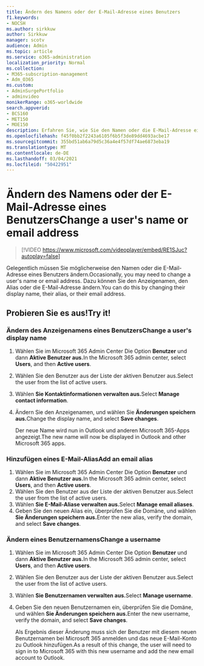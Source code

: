 ```yaml
---
title: Ändern des Namens oder der E-Mail-Adresse eines Benutzers
f1.keywords:
- NOCSH
ms.author: sirkkuw
author: Sirkkuw
manager: scotv
audience: Admin
ms.topic: article
ms.service: o365-administration
localization_priority: Normal
ms.collection:
- M365-subscription-management
- Adm_O365
ms.custom:
- AdminSurgePortfolio
- adminvideo
monikerRange: o365-worldwide
search.appverid:
- BCS160
- MET150
- MOE150
description: Erfahren Sie, wie Sie den Namen oder die E-Mail-Adresse eines Benutzers ändern.
ms.openlocfilehash: f45f0bb2f2243a6105f6b5f3de89dd4693acbe17
ms.sourcegitcommit: 355bd51ab6a79d5c36a4e4f57df74ae6873eba19
ms.translationtype: MT
ms.contentlocale: de-DE
ms.lasthandoff: 03/04/2021
ms.locfileid: "50422951"
---
```

# <a name="change-a-users-name-or-email-address"></a><span data-ttu-id="bc44d-103">Ändern des Namens oder der E-Mail-Adresse eines Benutzers</span><span class="sxs-lookup"><span data-stu-id="bc44d-103">Change a user's name or email address</span></span>

> [!VIDEO https://www.microsoft.com/videoplayer/embed/RE1SJuc?autoplay=false]

<span data-ttu-id="bc44d-104">Gelegentlich müssen Sie möglicherweise den Namen oder die E-Mail-Adresse eines Benutzers ändern.</span><span class="sxs-lookup"><span data-stu-id="bc44d-104">Occasionally, you may need to change a user's name or email address.</span></span> <span data-ttu-id="bc44d-105">Dazu können Sie den Anzeigenamen, den Alias oder die E-Mail-Adresse ändern.</span><span class="sxs-lookup"><span data-stu-id="bc44d-105">You can do this by changing their display name, their alias, or their email address.</span></span> 

## <a name="try-it"></a><span data-ttu-id="bc44d-106">Probieren Sie es aus!</span><span class="sxs-lookup"><span data-stu-id="bc44d-106">Try it!</span></span>

### <a name="change-a-users-display-name"></a><span data-ttu-id="bc44d-107">Ändern des Anzeigenamens eines Benutzers</span><span class="sxs-lookup"><span data-stu-id="bc44d-107">Change a user's display name</span></span>

1. <span data-ttu-id="bc44d-108">Wählen Sie im Microsoft 365 Admin Center Die Option **Benutzer** und dann **Aktive Benutzer aus.**</span><span class="sxs-lookup"><span data-stu-id="bc44d-108">In the Microsoft 365 admin center, select **Users**, and then **Active users**.</span></span>
1. <span data-ttu-id="bc44d-109">Wählen Sie den Benutzer aus der Liste der aktiven Benutzer aus.</span><span class="sxs-lookup"><span data-stu-id="bc44d-109">Select the user from the list of active users.</span></span>
1. <span data-ttu-id="bc44d-110">Wählen **Sie Kontaktinformationen verwalten aus.**</span><span class="sxs-lookup"><span data-stu-id="bc44d-110">Select **Manage contact information**.</span></span>
1. <span data-ttu-id="bc44d-111">Ändern Sie den Anzeigenamen, und wählen Sie **Änderungen speichern aus.**</span><span class="sxs-lookup"><span data-stu-id="bc44d-111">Change the display name, and select **Save changes**.</span></span>

    <span data-ttu-id="bc44d-112">Der neue Name wird nun in Outlook und anderen Microsoft 365-Apps angezeigt.</span><span class="sxs-lookup"><span data-stu-id="bc44d-112">The new name will now be displayed in Outlook and other Microsoft 365 apps.</span></span>

### <a name="add-an-email-alias"></a><span data-ttu-id="bc44d-113">Hinzufügen eines E-Mail-Alias</span><span class="sxs-lookup"><span data-stu-id="bc44d-113">Add an email alias</span></span>

1. <span data-ttu-id="bc44d-114">Wählen Sie im Microsoft 365 Admin Center Die Option **Benutzer** und dann **Aktive Benutzer aus.**</span><span class="sxs-lookup"><span data-stu-id="bc44d-114">In the Microsoft 365 admin center, select **Users**, and then **Active users**.</span></span>
1. <span data-ttu-id="bc44d-115">Wählen Sie den Benutzer aus der Liste der aktiven Benutzer aus.</span><span class="sxs-lookup"><span data-stu-id="bc44d-115">Select the user from the list of active users.</span></span>
1. <span data-ttu-id="bc44d-116">Wählen **Sie E-Mail-Aliase verwalten aus.**</span><span class="sxs-lookup"><span data-stu-id="bc44d-116">Select **Manage email aliases**.</span></span>
1. <span data-ttu-id="bc44d-117">Geben Sie den neuen Alias ein, überprüfen Sie die Domäne, und wählen **Sie Änderungen speichern aus.**</span><span class="sxs-lookup"><span data-stu-id="bc44d-117">Enter the new alias, verify the domain, and select **Save changes**.</span></span>

### <a name="change-a-username"></a><span data-ttu-id="bc44d-118">Ändern eines Benutzernamens</span><span class="sxs-lookup"><span data-stu-id="bc44d-118">Change a username</span></span>

1. <span data-ttu-id="bc44d-119">Wählen Sie im Microsoft 365 Admin Center Die Option **Benutzer** und dann **Aktive Benutzer aus.**</span><span class="sxs-lookup"><span data-stu-id="bc44d-119">In the Microsoft 365 admin center, select **Users**, and then **Active users**.</span></span>
1. <span data-ttu-id="bc44d-120">Wählen Sie den Benutzer aus der Liste der aktiven Benutzer aus.</span><span class="sxs-lookup"><span data-stu-id="bc44d-120">Select the user from the list of active users.</span></span>
1. <span data-ttu-id="bc44d-121">Wählen **Sie Benutzernamen verwalten aus.**</span><span class="sxs-lookup"><span data-stu-id="bc44d-121">Select **Manage username**.</span></span>
1. <span data-ttu-id="bc44d-122">Geben Sie den neuen Benutzernamen ein, überprüfen Sie die Domäne, und wählen **Sie Änderungen speichern aus.**</span><span class="sxs-lookup"><span data-stu-id="bc44d-122">Enter the new username, verify the domain, and select **Save changes**.</span></span>

    <span data-ttu-id="bc44d-123">Als Ergebnis dieser Änderung muss sich der Benutzer mit diesem neuen Benutzernamen bei Microsoft 365 anmelden und das neue E-Mail-Konto zu Outlook hinzufügen.</span><span class="sxs-lookup"><span data-stu-id="bc44d-123">As a result of this change, the user will need to sign in to Microsoft 365 with this new username and add the new email account to Outlook.</span></span>
